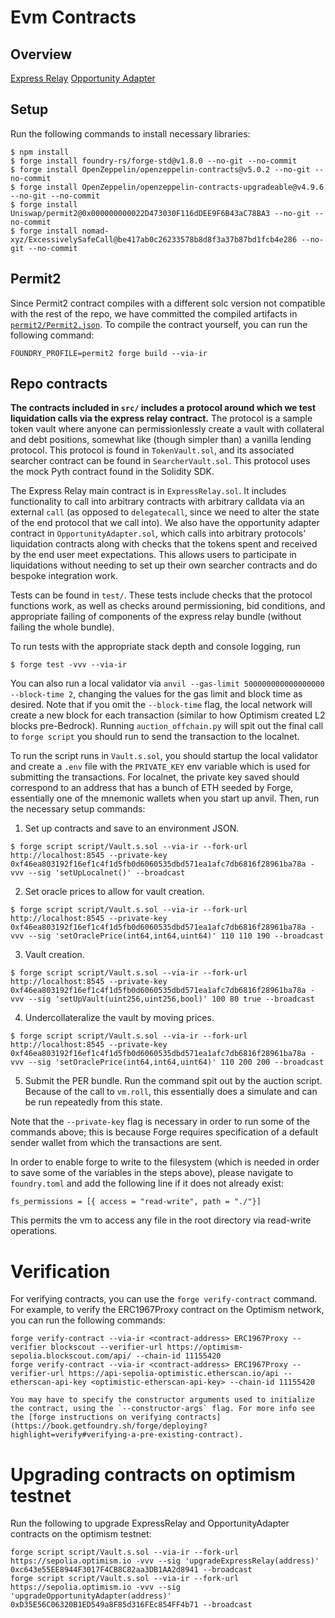 # Evm Contracts

## Overview

[Express Relay](./ExressRelay.md)
[Opportunity Adapter](./OpportunityAdapter.md)

## Setup

Run the following commands to install necessary libraries:

```shell
$ npm install
$ forge install foundry-rs/forge-std@v1.8.0 --no-git --no-commit
$ forge install OpenZeppelin/openzeppelin-contracts@v5.0.2 --no-git --no-commit
$ forge install OpenZeppelin/openzeppelin-contracts-upgradeable@v4.9.6 --no-git --no-commit
$ forge install Uniswap/permit2@0x000000000022D473030F116dDEE9F6B43aC78BA3 --no-git --no-commit
$ forge install nomad-xyz/ExcessivelySafeCall@be417ab0c26233578b8d8f3a37b87bd1fcb4e286 --no-git --no-commit
```

## Permit2

Since Permit2 contract compiles with a different solc version not compatible with the rest of the repo,
we have committed the compiled artifacts in [`permit2/Permit2.json`](`permit2/Permit2.json`).
To compile the contract yourself, you can run the following command:

```shell
FOUNDRY_PROFILE=permit2 forge build --via-ir
```

## Repo contracts

**The contracts included in `src/` includes a protocol around which we test liquidation calls via the express relay contract.** The protocol is a sample token vault where anyone can permissionlessly create a vault with collateral and debt positions, somewhat like (though simpler than) a vanilla lending protocol. This protocol is found in `TokenVault.sol`, and its associated searcher contract can be found in `SearcherVault.sol`. This protocol uses the mock Pyth contract found in the Solidity SDK.

The Express Relay main contract is in `ExpressRelay.sol`.
It includes functionality to call into arbitrary contracts with arbitrary calldata via an external `call` (as opposed to `delegatecall`,
since we need to alter the state of the end protocol that we call into).
We also have the opportunity adapter contract in `OpportunityAdapter.sol`, which calls into arbitrary protocols' liquidation contracts along with checks that the tokens spent and received by the end user meet expectations.
This allows users to participate in liquidations without needing to set up their own searcher contracts and do bespoke integration work.

Tests can be found in `test/`. These tests include checks that the protocol functions work, as well as checks around permissioning, bid conditions, and appropriate failing of components of the express relay bundle (without failing the whole bundle).

To run tests with the appropriate stack depth and console logging, run

```shell
$ forge test -vvv --via-ir
```

You can also run a local validator via `anvil --gas-limit 500000000000000000 --block-time 2`, changing the values for the gas limit and block time as desired. Note that if you omit the `--block-time` flag, the local network will create a new block for each transaction (similar to how Optimism created L2 blocks pre-Bedrock). Running `auction_offchain.py` will spit out the final call to `forge script` you should run to send the transaction to the localnet.

To run the script runs in `Vault.s.sol`, you should startup the local validator and create a `.env` file with the `PRIVATE_KEY` env variable which is used for submitting the transactions. For localnet, the private key saved should correspond to an address that has a bunch of ETH seeded by Forge, essentially one of the mnemonic wallets when you start up anvil. Then, run the necessary setup commands:

1. Set up contracts and save to an environment JSON.

```shell
$ forge script script/Vault.s.sol --via-ir --fork-url http://localhost:8545 --private-key 0xf46ea803192f16ef1c4f1d5fb0d6060535dbd571ea1afc7db6816f28961ba78a -vvv --sig 'setUpLocalnet()' --broadcast
```

2. Set oracle prices to allow for vault creation.

```shell
$ forge script script/Vault.s.sol --via-ir --fork-url http://localhost:8545 --private-key 0xf46ea803192f16ef1c4f1d5fb0d6060535dbd571ea1afc7db6816f28961ba78a -vvv --sig 'setOraclePrice(int64,int64,uint64)' 110 110 190 --broadcast
```

3. Vault creation.

```shell
$ forge script script/Vault.s.sol --via-ir --fork-url http://localhost:8545 --private-key 0xf46ea803192f16ef1c4f1d5fb0d6060535dbd571ea1afc7db6816f28961ba78a -vvv --sig 'setUpVault(uint256,uint256,bool)' 100 80 true --broadcast
```

4. Undercollateralize the vault by moving prices.

```shell
$ forge script script/Vault.s.sol --via-ir --fork-url http://localhost:8545 --private-key 0xf46ea803192f16ef1c4f1d5fb0d6060535dbd571ea1afc7db6816f28961ba78a -vvv --sig 'setOraclePrice(int64,int64,uint64)' 110 200 200 --broadcast
```

5. Submit the PER bundle. Run the command spit out by the auction script. Because of the call to `vm.roll`, this essentially does a simulate and can be run repeatedly from this state.

Note that the `--private-key` flag is necessary in order to run some of the commands above; this is because Forge requires specification of a default sender wallet from which the transactions are sent.

In order to enable forge to write to the filesystem (which is needed in order to save some of the variables in the steps above), please navigate to `foundry.toml` and add the following line if it does not already exist:

```
fs_permissions = [{ access = "read-write", path = "./"}]
```

This permits the vm to access any file in the root directory via read-write operations.

# Verification

For verifying contracts, you can use the `forge verify-contract` command.
For example, to verify the ERC1967Proxy contract on the Optimism network, you can run the following commands:

```
forge verify-contract --via-ir <contract-address> ERC1967Proxy --verifier blockscout --verifier-url https://optimism-sepolia.blockscout.com/api/ --chain-id 11155420
forge verify-contract --via-ir <contract-address> ERC1967Proxy --verifier-url https://api-sepolia-optimistic.etherscan.io/api --etherscan-api-key <optimistic-etherscan-api-key> --chain-id 11155420

You may have to specify the constructor arguments used to initialize the contract, using the `--constructor-args` flag. For more info see the [forge instructions on verifying contracts](https://book.getfoundry.sh/forge/deploying?highlight=verify#verifying-a-pre-existing-contract).
```

# Upgrading contracts on optimism testnet

Run the following to upgrade ExpressRelay and OpportunityAdapter contracts on the optimism testnet:

```
forge script script/Vault.s.sol --via-ir --fork-url https://sepolia.optimism.io -vvv --sig 'upgradeExpressRelay(address)' 0xc643e55EE8944F3017F4CB8C82aa3DB1AA2d8941 --broadcast
forge script script/Vault.s.sol --via-ir --fork-url https://sepolia.optimism.io -vvv --sig 'upgradeOpportunityAdapter(address)' 0xD35E56C06320B1ED549a8F85d316FEc854FF4b71 --broadcast
```
